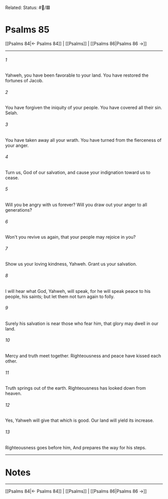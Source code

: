 Related:
Status: #📖/🟥
# Psalms 85

[[Psalms 84|← Psalms 84]] | [[Psalms]] | [[Psalms 86|Psalms 86 →]]
***



###### 1 
Yahweh, you have been favorable to your land. You have restored the fortunes of Jacob. 

###### 2 
You have forgiven the iniquity of your people. You have covered all their sin. Selah. 

###### 3 
You have taken away all your wrath. You have turned from the fierceness of your anger. 

###### 4 
Turn us, God of our salvation, and cause your indignation toward us to cease. 

###### 5 
Will you be angry with us forever? Will you draw out your anger to all generations? 

###### 6 
Won't you revive us again, that your people may rejoice in you? 

###### 7 
Show us your loving kindness, Yahweh. Grant us your salvation. 

###### 8 
I will hear what God, Yahweh, will speak, for he will speak peace to his people, his saints; but let them not turn again to folly. 

###### 9 
Surely his salvation is near those who fear him, that glory may dwell in our land. 

###### 10 
Mercy and truth meet together. Righteousness and peace have kissed each other. 

###### 11 
Truth springs out of the earth. Righteousness has looked down from heaven. 

###### 12 
Yes, Yahweh will give that which is good. Our land will yield its increase. 

###### 13 
Righteousness goes before him, And prepares the way for his steps.

---
# Notes


***
[[Psalms 84|← Psalms 84]] | [[Psalms]] | [[Psalms 86|Psalms 86 →]]
